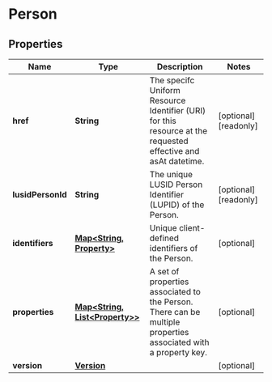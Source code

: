 

# Person

## Properties

Name | Type | Description | Notes
------------ | ------------- | ------------- | -------------
**href** | **String** | The specifc Uniform Resource Identifier (URI) for this resource at the requested effective and asAt datetime. |  [optional] [readonly]
**lusidPersonId** | **String** | The unique LUSID Person Identifier (LUPID) of the Person. |  [optional] [readonly]
**identifiers** | [**Map&lt;String, Property&gt;**](Property.md) | Unique client-defined identifiers of the Person. |  [optional]
**properties** | [**Map&lt;String, List&lt;Property&gt;&gt;**](List.md) | A set of properties associated to the Person. There can be multiple properties associated with a property key. |  [optional]
**version** | [**Version**](Version.md) |  |  [optional]



